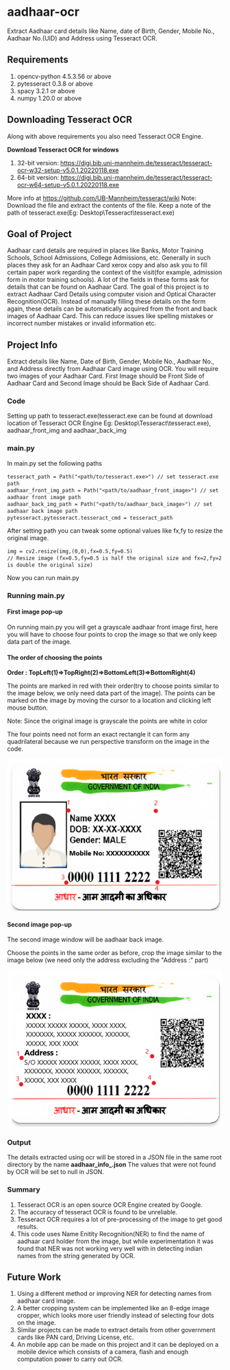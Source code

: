 # **aadhaar-ocr**
Extract Aadhaar card details like Name, date of Birth, Gender, Mobile No., Aadhaar No.(UID) and Address using Tesseract OCR.

## Requirements
1) opencv-python 4.5.3.56 or above
2) pytesseract 0.3.8 or above
3) spacy 3.2.1 or above
4) numpy 1.20.0 or above

## **Downloading Tesseract OCR**
Along with above requirements you also need Tesseract OCR Engine.

**Download Tesseract OCR for windows**
1) 32-bit version:
   https://digi.bib.uni-mannheim.de/tesseract/tesseract-ocr-w32-setup-v5.0.1.20220118.exe
2) 64-bit version:
   https://digi.bib.uni-mannheim.de/tesseract/tesseract-ocr-w64-setup-v5.0.1.20220118.exe

More info at https://github.com/UB-Mannheim/tesseract/wiki
Note: Download the file and extract the contents of the file. Keep a note of the path of tesseract.exe(Eg: Desktop\Tesseract\tesseract.exe)

## **Goal of Project**
Aadhaar card details are required in places like Banks, Motor Training Schools, School Admissions, College Admissions, etc. Generally in such places they ask for an Aadhaar Card xerox copy and also ask you to fill certain paper work regarding the context of the visit(for example, admission form in motor training schools). A lot of the fields in these forms ask for details that can be found on Aadhaar Card. The goal of this project is to extract Aadhaar Card Details using computer vision and Optical Character Recognition(OCR). Instead of manually filling these details on the form again, these details can be automatically acquired from the front and back images of Aadhaar Card. This can reduce issues like spelling mistakes or incorrect number mistakes or invalid information etc. 

## **Project Info**

Extract details like Name, Date of Birth, Gender, Mobile No., Aadhaar No., and Address directly from Aadhaar Card image using OCR. You will require two images of your Aadhaar Card. First Image should be Front Side of Aadhaar Card and Second Image should be Back Side of Aadhaar Card.

### **Code**

Setting up path to tesseract.exe(tesseract.exe can be found at download location of Tesseract OCR Engine Eg: Desktop\Tesseract\tesseract.exe),
aadhaar_front_img and aadhaar_back_img

### **main.py**
In main.py set the following paths
```
tesseract_path = Path("<path/to/tesseract.exe>") // set tesseract.exe path
aadhaar_front_img_path = Path("<path/to/aadhaar_front_image>") // set aadhaar front image path
aadhaar_back_img_path = Path("<path/to/aadhaar_back_image>") // set aadhaar back image path
pytesseract.pytesseract.tesseract_cmd = tesseract_path
```
After setting path you can tweak some optional values like fx,fy to resize the original image.
```
img = cv2.resize(img,(0,0),fx=0.5,fy=0.5)
// Resize image (fx=0.5,fy=0.5 is half the original size and fx=2,fy=2 is double the original size)
```
Now you can run main.py

### **Running main.py**
 
#### **First image pop-up**

On running main.py you will get a grayscale aadhaar front image first, here you will have to choose four points to crop the image so 
that we only keep data part of the image.

#### **The order of choosing the points**

**Order : TopLeft(1)=>TopRight(2)=>BottomLeft(3)=>BottomRight(4)**

The points are marked in red with their order(try to choose points similar to the image below, we only need data part of the image).
The points can be marked on the image by moving the cursor to a location and clicking left mouse button.

Note: Since the original image is grayscale the points are white in color

The four points need not form an exact rectangle it can form any quadrilateral because we run perspective transform on the image in the code.

![alt text](https://github.com/wasdac9/aadhaar-ocr/blob/main/aadhaar_front_example.png)

#### **Second image pop-up**

The second image window will be aadhaar back image.

Choose the points in the same order as before, crop the image similar to the image below (we need only the address excluding the "Address :" part)

![alt text](https://github.com/wasdac9/aadhaar-ocr/blob/main/aadhaar_back_example.png)

### **Output**
The details extracted using ocr will be stored in a JSON file in the same root directory by the name **aadhaar_info_<time>.json**
The values that were not found by OCR  will be set to null in JSON.

   
### **Summary**
1) Tesseract OCR is an open source OCR Engine created by Google.
2) The accuracy of tesseract OCR is found to be unreliable.
3) Tesseract OCR requires a lot of pre-processing of the image to get good results.
4) This code uses Name Enitity Recognition(NER) to find the name of aadhaar card holder from the image, but while experimentation it was found that NER was not working very well with in detecting indian names from the string generated by OCR.

## **Future Work**
1) Using a different method or improving NER for detecting names from aadhaar card image.
2) A better cropping system can be implemented like an 8-edge image cropper, which looks more user friendly instead of selecting four dots on the image.
3) Similar projects can be made to extract details from other government cards like PAN card, Driving License, etc.
4) An mobile app can be made on this project and it can be deployed on a mobile device which consists of a camera, flash and enough computation power to carry out OCR. 
   
   
   
